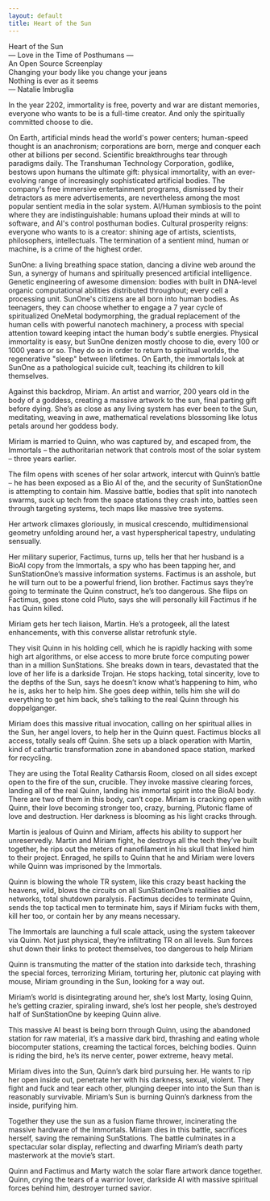 ```yaml
---
layout: default
title: Heart of the Sun
---                    
```


<div class="title">Heart of the Sun</div> 
<div class="subtitle">&mdash; Love in the Time of Posthumans &mdash;</div>
<div class="ipNotice">An Open Source Screenplay</div>
<div class="quote">
Changing your body like you change your jeans<br />
Nothing is ever as it seems<br />
&mdash; Natalie Imbruglia
</div>

In the year 2202, immortality is free, poverty and war are distant memories, everyone who wants to be is a full-time creator.  And only the spiritually committed choose to die. 

On Earth, artificial minds head the world's power centers; human-speed thought is an anachronism; corporations are born, merge and conquer each other at billions per second. Scientific breakthroughs tear through paradigms daily. The Transhuman Technology Corporation, godlike, bestows upon humans the ultimate gift: physical immortality, with an ever-evolving range of increasingly sophisticated artificial bodies. The company's free immersive entertainment programs, dismissed by their detractors as mere advertisements, are nevertheless among the most popular sentient media in the solar system. AI/Human symbiosis to the point where they are indistinguishable: humans upload their minds at will to software, and AI's control posthuman bodies. Cultural prosperity reigns: everyone who wants to is a creator: shining age of artists, scientists, philosophers, intellectuals.  The termination of a sentient mind, human or machine, is a crime of the highest order.

SunOne: a living breathing space station, dancing a divine web around the Sun, a synergy of humans and spiritually presenced artificial intelligence. Genetic engineering of awesome dimension: bodies with built in DNA-level organic computational abilities distributed throughout; every cell a processing unit. SunOne's citizens are all born into human bodies. As teenagers, they can choose whether to engage a 7 year cycle of spiritualized OneMetal bodymorphing, the gradual replacement of the human cells with powerful nanotech machinery, a process with special attention toward keeping intact the human body's subtle energies.  Physical immortality is easy, but SunOne denizen mostly choose to die, every 100 or 1000 years or so. They do so in order to return to spiritual worlds, the regenerative "sleep" between lifetimes. On Earth, the immortals look at SunOne as a pathological suicide cult, teaching its children to kill themselves.

Against this backdrop, Miriam.  An artist and warrior, 200 years old in the body of a goddess, creating a massive artwork to the sun, final parting gift before dying.  She’s as close as any living system has ever been to the Sun, meditating, weaving in awe, mathematical revelations blossoming like lotus petals around her goddess body.

Miriam is married to Quinn, who was captured by, and escaped from, the Immortals – the authoritarian network that controls most of the solar system – three years earlier.  

The film opens with scenes of her solar artwork, intercut with Quinn’s battle – he has been exposed as a Bio AI of the, and the security of SunStationOne is attempting to contain him.  Massive battle, bodies that split into nanotech swarms, suck up tech from the space stations they crash into, battles seen through targeting systems, tech maps like massive tree systems.

Her artwork climaxes gloriously, in musical crescendo, multidimensional geometry unfolding around her, a vast hyperspherical tapestry, undulating sensually.  

Her military superior, Factimus, turns up, tells her that her husband is a BioAI copy from the Immortals, a spy who has been tapping her, and SunStationOne’s massive information systems.  Factimus is an asshole, but he will turn out to be a powerful friend, lion brother.  Factimus says they’re going to terminate the Quinn construct, he’s too dangerous.  She flips on Factimus, goes stone cold Pluto, says she will personally kill Factimus if he has Quinn killed.  

Miriam gets her tech liaison, Martin.  He’s a protogeek, all the latest enhancements, with this converse allstar retrofunk style.  

They visit Quinn in his holding cell, which he is rapidly hacking with some high art algorithms, or else access to more brute force computing power than in a million SunStations.  She breaks down in tears, devastated that the love of her life is a darkside Trojan.  He stops hacking, total sincerity, love to the depths of the Sun, says he doesn’t know what’s happening to him, who he is,  asks her to help him.  She goes deep within, tells him she will do everything to get him back, she’s talking to the real Quinn through his doppelganger.

Miriam does this massive ritual invocation, calling on her spiritual allies in the Sun, her angel lovers, to help her in the Quinn quest.  Factimus blocks all access, totally seals off Quinn.  She sets up a black operation with Martin, kind of cathartic transformation zone in abandoned space station, marked for recycling.  

They are using the Total Reality Catharsis Room, closed on all sides except open to the fire of the sun, crucible.  They invoke massive clearing forces, landing all of the real Quinn, landing his immortal spirit into the BioAI body.  There are two of them in this body, can’t cope.  Miriam is cracking open with Quinn, their love becoming stronger too, crazy, burning, Plutonic flame of love and destruction.  Her darkness is blooming as his light cracks through.

Martin is jealous of Quinn and Miriam, affects his ability to support her unreservedly.  Martin and Miriam fight, he destroys all the tech they’ve built together, he rips out the meters of nanofilament in his skull that linked him to their project.  Enraged, he spills to Quinn that he and Miriam were lovers while Quinn was imprisoned by the Immortals.

Quinn is blowing the whole TR system, like this crazy beast hacking the heavens, wild, blows the circuits on all SunStationOne’s realities and networks, total shutdown paralysis.  Factimus decides to terminate Quinn, sends the top tactical men to terminate him, says if Miriam fucks with them, kill her too, or contain her by any means necessary.  

The Immortals are launching a full scale attack, using the system takeover via Quinn.  Not just physical, they’re infiltrating TR on all levels.  Sun forces shut down their links to protect themselves, too dangerous to help Miriam

Quinn is transmuting the matter of the station into darkside tech, thrashing the special forces, terrorizing Miriam, torturing her, plutonic cat playing with mouse, Miriam grounding in the Sun, looking for a way out.  

Miriam’s world is disintegrating around her, she’s lost Marty, losing Quinn, he’s getting crazier, spiraling inward, she’s lost her people, she’s destroyed half of  SunStationOne by keeping Quinn alive.

This massive AI beast is being born through Quinn, using the abandoned station for raw material, it’s a massive dark bird, thrashing and eating whole biocomputer stations, creaming the tactical forces, belching bodies.  Quinn is riding the bird, he’s its nerve center, power extreme, heavy metal. 

Miriam dives into the Sun, Quinn’s dark bird pursuing her.  He wants to rip her open inside out, penetrate her with his darkness, sexual, violent.  They fight and fuck and tear each other, plunging deeper into into the Sun than is reasonably survivable.  Miriam’s Sun is burning Quinn’s darkness from the inside, purifying him.  

Together they use the sun as a fusion flame thrower, incinerating the massive hardware of the Immortals.  Miriam dies in this battle, sacrifices herself, saving the remaining SunStations.  The battle culminates in a spectacular solar display, reflecting and dwarfing Miriam’s death party masterwork at the movie’s start.  

Quinn and Factimus and Marty watch the solar flare artwork dance together.  Quinn, crying the tears of a warrior lover, darkside AI with massive spiritual forces behind him, destroyer turned savior.

